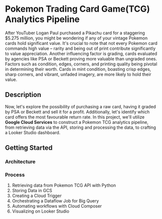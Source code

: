 # Pokemon Trading Card Game(TCG) Analytics Pipeline
After YouTuber Logan Paul purchased a Pikachu card for a staggering $5.275 million, you might be wondering if any of your vintage Pokemon cards hold significant value. 
It's crucial to note that not every Pokemon card commands high value – rarity and being out of print contribute significantly to value appreciation. 
Another influencing factor is grading, cards evaluated by agencies like PSA or Beckett proving more valuable than ungraded ones. Factors such as condition, edges, corners, and printing quality being pivotal in determining their worth. 
Cards in mint condition, boasting crisp edges, sharp corners, and vibrant, unfaded imagery, are more likely to hold their value. <br /> 

## Description
Now, let's explore the possibility of purchasing a raw card, having it graded by PSA or Beckett and sell it for a profit. Additionally, let's identify which card offers the most favourable return rate. 
In this project, we'll utilize **Google Cloud Services** to construct a Pokemon TCG analytics pipeline, from retrieving data via the API, storing and processing the data, to crafting a Looker Studio dashboard.

## Getting Started
### Architecture
### Process
1. Retrieving data from Pokemon TCG API with Python
2. Storing Data in GCS
3. Creating a Cloud Trigger 
4. Orchestrating a Dataflow Job for Big Query
5. Automating workflows with Cloud Composer
6. Visualizing on Looker Studio
